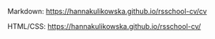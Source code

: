 Markdown: https://hannakulikowska.github.io/rsschool-cv/cv

HTML/CSS: https://hannakulikowska.github.io/rsschool-cv/
